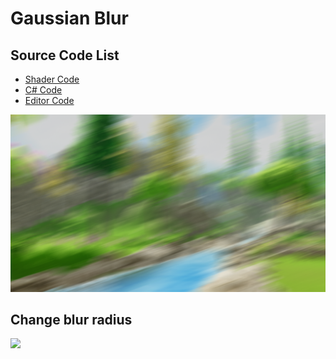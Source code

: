 
# Gaussian Blur

## Source Code List
- [Shader Code](Shader/DirectionalBlur.shader)
- [C# Code](DirectionalBlur.cs)
- [Editor Code](Editor/DirectionalBlurEditor.cs)


![](../../../../Media/Blur/DirectionalBlur/DirectionalBlur.png)


## Change blur radius
![](../../../../Media/Blur/DirectionalBlur/DirectionalBlur-2.gif)